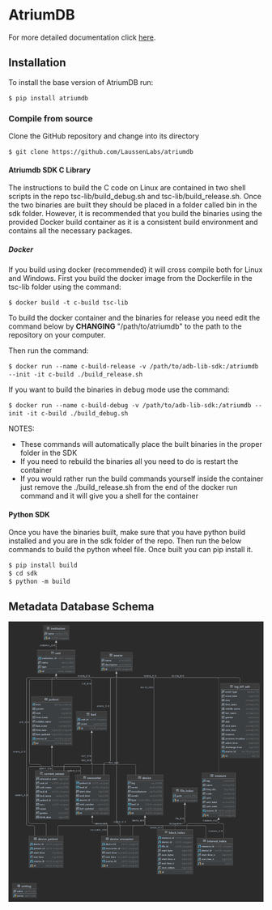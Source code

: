 # AtriumDB
For more detailed documentation click [here](https://docs.atriumdb.io/).

## Installation

To install the base version of AtriumDB run:

```shell
$ pip install atriumdb
```

### Compile from source
Clone the GitHub repository and change into its directory
```shell
$ git clone https://github.com/LaussenLabs/atriumdb
```
#### Atriumdb SDK C Library
The instructions to build the C code on Linux are contained in two shell scripts in the repo tsc-lib/build_debug.sh and tsc-lib/build_release.sh.
Once the two binaries are built they should be placed in a folder called bin in the sdk folder. 
However, it is recommended that you build the binaries using the provided Docker build container as it is a consistent build environment and contains all the necessary packages.

##### Docker
If you build using docker (recommended) it will cross compile both for Linux and Windows.
First you build the docker image from the Dockerfile in the tsc-lib folder using the command:
```shell
$ docker build -t c-build tsc-lib
```

To build the docker container and the binaries for release you need edit the command below by **CHANGING** "/path/to/atriumdb" to the path to the repository on your computer.

Then run the command:
```shell
$ docker run --name c-build-release -v /path/to/adb-lib-sdk:/atriumdb --init -it c-build ./build_release.sh
```
If you want to build the binaries in debug mode use the command:
```shell
$ docker run --name c-build-debug -v /path/to/adb-lib-sdk:/atriumdb --init -it c-build ./build_debug.sh
```
NOTES:
- These commands will automatically place the built binaries in the proper folder in the SDK
- If you need to rebuild the binaries all you need to do is restart the container
- If you would rather run the build commands yourself inside the container just remove the ./build_release.sh from the end of the docker run command and it will give you a shell for the container

#### Python SDK
Once you have the binaries built, make sure that you have python build installed and you are in the sdk folder of the repo.
Then run the below commands to build the python wheel file. Once built you can pip install it. 
```shell
$ pip install build
$ cd sdk
$ python -m build
```

## Metadata Database Schema

![schema](sdk/docs/atriumdb_schema.png)

